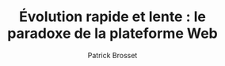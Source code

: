 ---
layout: post
title: "Évolution rapide et lente : le paradoxe de la plateforme Web"
link: "https://www.24joursdeweb.fr/2024/evolution-rapide-et-lente-le-paradoxe-de-la-plateforme-web"
author: Patrick Brosset
published_date: 17/12/2024
description: "Que pensez-vous de la vitesse à laquelle évolue la plateforme web (c’est-à-dire les technologies et les API que vous utilisez pour créer des sites et applications web) ? Si vous trouvez que les choses avancent très lentement, c’est peut-être parce que vous attendez l’implémentation d’une API en particulier sur tous les navigateurs depuis un bout de temps.
Par contre, si vous trouvez que tout évolue trop vite, c’est peut-être parce que vous avez du mal à suivre les nouveautés. Après tout, dans le Web, de nouvelles fonctionnalités sont ajoutées en permanence. Malheureusement, ces deux états coexistent. La plateforme web évolue à la fois extrêmement lentement et très rapidement."
language: fr
categories: "Liens"
tags: "web développement"
og-tags: "web développement"
permalink: /:categories/:year/:month/:day/:title/
---